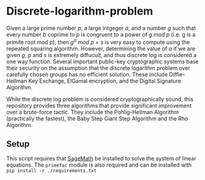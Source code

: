 # Discrete-logarithm-problem

Given a large prime number *p*, a large intgeger *a*, and a number *g* such that every number *b* coprime to *p* is congruent to a power of *g mod p* (i.e. g is a primite root mod p), then *g<sup>a</sup> mod p* = *s* is very easy to compute using the repeated squaring algorithm.  However, determining the value of *a* if we are given *g*, *p* and *s* is extremely diffucult, and thus discrete log is considered a one way function.  Several important public-key cryptographic systems base their security on the assumption that the discrete logarithm problem over carefully chosen groups has no efficient solution. These include Diffie-Hellman Key Exchange, ElGamal encryption, and the Digital Signature Algorithm. 

While the discrete log problem is considered cryptographically sound, this repository provides three algorithms that provide significant improvement over a brute-force tactic.  They include the Pohlig-Hellman Algorithm (practically the fastest), the Baby Step Giant Step Algorithm and the Rho Algorithm.


## Setup
This script requires that [SageMath](https://www.sagemath.org/) be installed to solve the system of linear equations. The `primefac` module is also required and can be installed with `pip install -r ./requirements.txt`
